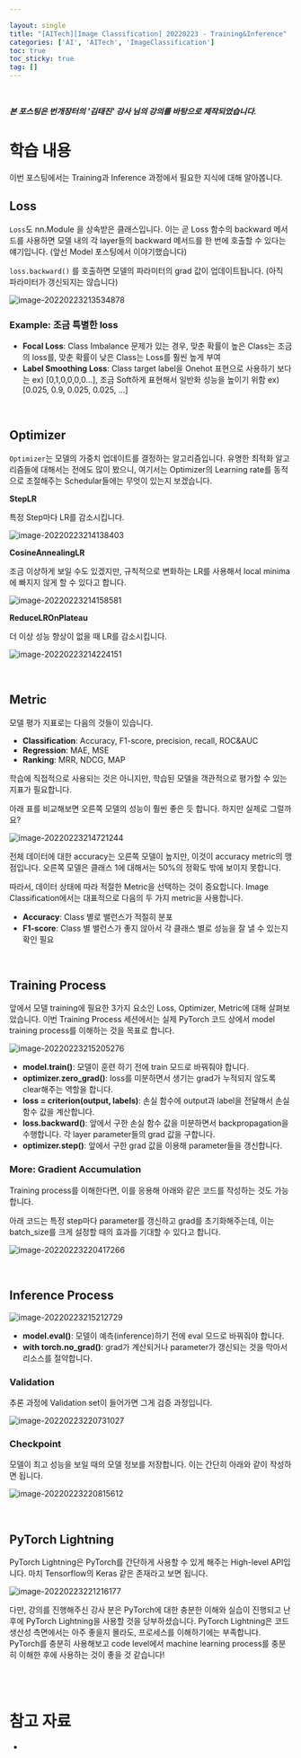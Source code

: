 ```yaml
---

layout: single
title: "[AITech][Image Classification] 20220223 - Training&Inference"
categories: ['AI', 'AITech', 'ImageClassification']
toc: true
toc_sticky: true
tag: []
---
```




<br>

**_본 포스팅은 번개장터의 '김태진' 강사 님의 강의를 바탕으로 제작되었습니다._** 

# 학습 내용

이번 포스팅에서는 Training과 Inference 과정에서 필요한 지식에 대해 알아봅니다. 

## Loss

`Loss`도 nn.Module 을 상속받은 클래스입니다. 이는 곧 Loss 함수의 backward 메서드를 사용하면 모델 내의 각 layer들의 backward 메서드를 한 번에 호출할 수 있다는 얘기입니다. (앞선 Model 포스팅에서 이야기했습니다)

`loss.backward()` 를 호출하면 모델의 파라미터의 grad 값이 업데이트됩니다. (아직 파라미터가 갱신되지는 않습니다)

![image-20220223213534878](https://user-images.githubusercontent.com/70505378/155326457-c5c0887a-c03d-40d1-ba94-5003aed9a99d.png)

### Example: 조금 특별한 loss

* **Focal Loss**: Class Imbalance 문제가 있는 경우, 맞춘 확률이 높은 Class는 조금의 loss를, 맞춘 확률이 낮은 Class는 Loss를 훨씬 높게 부여
* **Label Smoothing Loss**: Class target label을 Onehot 표현으로 사용하기 보다는 ex) [0,1,0,0,0,0…], 조금 Soft하게 표현해서 일반화 성능을 높이기 위함 ex) [0.025, 0.9, 0.025, 0.025, …]  



<br>

## Optimizer

`Optimizer`는 모델의 가중치 업데이트를 결정하는 알고리즘입니다. 유명한 최적화 알고리즘들에 대해서는 전에도 많이 봤으니, 여기서는 Optimizer의 Learning rate를 동적으로 조절해주는 Schedular들에는 무엇이 있는지 보겠습니다. 

**StepLR**

특정 Step마다 LR를 감소시킵니다. 

![image-20220223214138403](https://user-images.githubusercontent.com/70505378/155326461-df8620c6-abc3-451c-871d-6b870428ea33.png)

**CosineAnnealingLR**

조금 이상하게 보일 수도 있겠지만, 규칙적으로 변화하는 LR를 사용해서 local minima에 빠지지 않게 할 수 있다고 합니다. 

![image-20220223214158581](https://user-images.githubusercontent.com/70505378/155326464-68f8c69a-b2c4-496b-9086-e6b09d01bca2.png)

**ReduceLROnPlateau**

더 이상 성능 향상이 없을 때 LR를 감소시킵니다. 

![image-20220223214224151](https://user-images.githubusercontent.com/70505378/155326466-2a32a1f3-49c8-4997-95ea-8ea03004aa58.png)







<br>

## Metric

모델 평가 지표로는 다음의 것들이 있습니다. 

* **Classification**: Accuracy, F1-score, precision, recall, ROC&AUC
* **Regression**: MAE, MSE
* **Ranking**: MRR, NDCG, MAP

학습에 직접적으로 사용되는 것은 아니지만, 학습된 모델을 객관적으로 평가할 수 있는 지표가 필요합니다. 

아래 표를 비교해보면 오른쪽 모델의 성능이 훨씬 좋은 듯 합니다. 하지만 실제로 그럴까요?

![image-20220223214721244](https://user-images.githubusercontent.com/70505378/155326469-2ca1c06b-a3c6-4600-9c8d-74914ffc18cf.png)

전체 데이터에 대한 accuracy는 오른쪽 모델이 높지만, 이것이 accuracy metric의 맹점입니다. 오른쪽 모델은 클래스 1에 대해서는 50%의 정확도 밖에 보이지 못합니다. 

따라서, 데이터 상태에 따라 적절한 Metric을 선택하는 것이 중요합니다. Image Classification에서는 대표적으로 다음의 두 가지 metric을 사용합니다. 

* **Accuracy**: Class 별로 밸런스가 적절히 분포
* **F1-score**: Class 별 밸런스가 좋지 않아서 각 클래스 별로 성능을 잘 낼 수 있는지 확인 필요





<br>

## Training Process

앞에서 모델 training에 필요한 3가지 요소인 Loss, Optimizer, Metric에 대해 살펴보았습니다. 이번 Training Process 세션에서는 실제 PyTorch 코드 상에서 model training process를 이해하는 것을 목표로 합니다. 

![image-20220223215205276](https://user-images.githubusercontent.com/70505378/155326470-49d78857-94fc-4084-b1df-f8a375eb3348.png)

* **model.train()**: 모델이 훈련 하기 전에 train 모드로 바꿔줘야 합니다. 
* **optimizer.zero_grad()**: loss를 미분하면서 생기는 grad가 누적되지 않도록 clear해주는 역할을 합니다. 
* **loss = criterion(output, labels)**: 손실 함수에 output과 label을 전달해서 손실 함수 값을 계산합니다. 
* **loss.backward()**: 앞에서 구한 손실 함수 값을 미분하면서 backpropagation을 수행합니다. 각 layer parameter들의 grad 값을 구합니다. 
* **optimizer.step()**: 앞에서 구한 grad 값을 이용해 parameter들을 갱신합니다. 

### More: Gradient Accumulation

Training process를 이해한다면, 이를 응용해 아래와 같은 코드를 작성하는 것도 가능합니다. 

아래 코드는 특정 step마다 parameter를 갱신하고 grad를 초기화해주는데, 이는 batch_size를 크게 설정할 때의 효과를 기대할 수 있다고 합니다. 

![image-20220223220417266](https://user-images.githubusercontent.com/70505378/155326475-8bae02d7-3739-4e84-a6ff-830a65be431c.png)



<br>

## Inference Process

![image-20220223215212729](https://user-images.githubusercontent.com/70505378/155326472-9054cfa7-38b9-48e0-b8de-0838ebaece90.png)

* **model.eval()**: 모델이 예측(inference)하기 전에 eval 모드로 바꿔줘야 합니다. 
* **with torch.no_grad()**: grad가 계산되거나 parameter가 갱신되는 것을 막아서 리소스를 절약합니다. 

### Validation

추론 과정에 Validation set이 들어가면 그게 검증 과정입니다. 

![image-20220223220731027](https://user-images.githubusercontent.com/70505378/155326477-a5c78207-d64a-4a65-95bf-4c141d7162de.png)

### Checkpoint

모델이 최고 성능을 보일 때의 모델 정보를 저장합니다. 이는 간단히 아래와 같이 작성하면 됩니다. 

![image-20220223220815612](https://user-images.githubusercontent.com/70505378/155326479-7f7d3a9f-47d4-4d02-af6f-ee15b0fc7474.png)









<br>

## PyTorch Lightning

PyTorch Lightning은 PyTorch를 간단하게 사용할 수 있게 해주는 High-level API입니다. 마치 Tensorflow의 Keras 같은 존재라고 보면 됩니다. 

![image-20220223221216177](https://user-images.githubusercontent.com/70505378/155326480-846d12dc-68ef-4951-9f7f-b08daa462091.png)

다만, 강의를 진행해주신 강사 분은 PyTorch에 대한 충분한 이해와 실습이 진행되고 난 후에 PyTorch Lightning을 사용할 것을 당부하셨습니다. PyTorch Lightning은 코드 생산성 측면에서는 아주 좋을지 몰라도, 프로세스를 이해하기에는 부족합니다. PyTorch를 충분히 사용해보고 code level에서 machine learning process를 충분히 이해한 후에 사용하는 것이 좋을 것 같습니다!







<br>

<br>

# 참고 자료

* 





<br>
